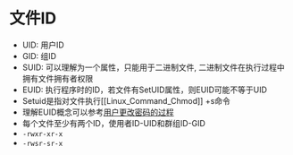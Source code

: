 # 文件ID

- UID: 用户ID
- GID: 组ID
- SUID: 可以理解为一个属性，只能用于二进制文件, 二进制文件在执行过程中拥有文件拥有者权限
- EUID: 执行程序时的ID，若文件有SetUID属性，则EUID可能不等于UID
- Setuid是指对文件执行[[Linux_Command_Chmod]] +s命令
- 理解EUID概念可以参考[用户更改密码的过程](Linux_How_TO_Change_Password.md)
- 每个文件至少有两个ID，使用者ID-UID和群组ID-GID
- `-rwxr-xr-x`
- `-rwsr-sr-x`
